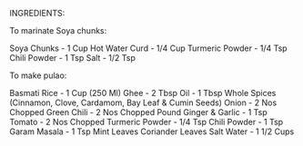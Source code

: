 INGREDIENTS:

To marinate Soya chunks:

Soya Chunks - 1 Cup 
Hot Water 
Curd - 1/4 Cup
Turmeric Powder - 1/4 Tsp
Chili Powder - 1 Tsp
Salt - 1/2 Tsp

To make pulao:

Basmati Rice - 1 Cup (250 Ml)
Ghee - 2 Tbsp
Oil - 1 Tbsp
Whole Spices
(Cinnamon, Clove, Cardamom, Bay Leaf & Cumin Seeds)
Onion - 2 Nos Chopped
Green Chili - 2 Nos Chopped
Pound Ginger & Garlic - 1 Tsp
Tomato - 2 Nos Chopped
Turmeric Powder - 1/4 Tsp
Chili Powder - 1 Tsp
Garam Masala - 1 Tsp
Mint Leaves
Coriander Leaves 
Salt 
Water - 1 1/2 Cups